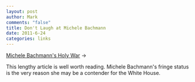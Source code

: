 ```yaml
--- 
layout: post
author: Mark
comments: "false"
title: Don't Laugh at Michele Bachmann
date: 2011-6-24
categories: links
---
```

<a title="Michele Bachmann's Holy War" href="http://www.rollingstone.com/politics/news/michele-bachmanns-holy-war-20110622?page=1">Michele Bachmann's Holy War</a> &rarr;
<br />

This lengthy article is well worth reading. Michele Bachmann's fringe status is the very reason she may be a contender for the White House.
